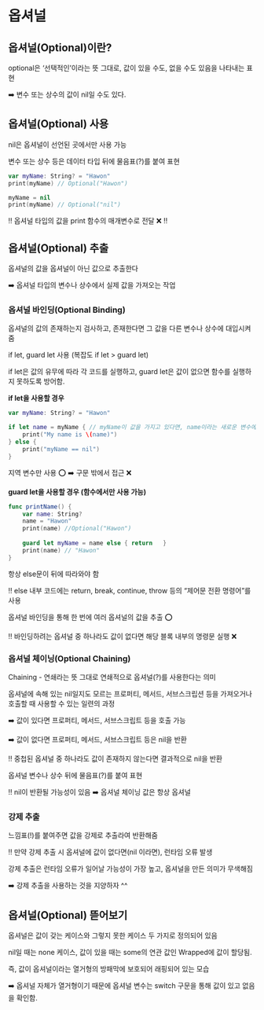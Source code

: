 # 옵셔널

## 옵셔널(Optional)이란?

optional은 ‘선택적인’이라는 뜻 그대로, 값이 있을 수도, 없을 수도 있음을 나타내는 표현

➡️ 변수 또는 상수의 값이 nil일 수도 있다.

## 옵셔널(Optional) 사용

nil은 옵셔널이 선언된 곳에서만 사용 가능

변수 또는 상수 등은 데이터 타입 뒤에 물음표(?)를 붙여 표현

```swift
var myName: String? = "Hawon"
print(myName) // Optional("Hawon")

myName = nil
print(myName) // Optional("nil")
```

‼️ 옵셔널 타입의 값을 print 함수의 매개변수로 전달 ❌ ‼️

## 옵셔널(Optional) 추출

옵셔널의 값을 옵셔널이 아닌 값으로 추출한다

➡️ 옵셔널 타입의 변수나 상수에서 실제 값을 가져오는 작업

### 옵셔널 바인딩(Optional Binding)

옵셔널의 값의 존재하는지 검사하고, 존재한다면 그 값을 다른 변수나 상수에 대입시켜줌

if let,  guard let 사용 (복잡도 if let > guard let)

if let은 값의 유무에 따라 각 코드를 실행하고, guard let은 값이 없으면 함수를 실행하지 못하도록 방어함.

**if let을 사용할 경우**

```swift
var myName: String? = "Hawon"

if let name = myName { // myName이 값을 가지고 있다면, name이라는 새로운 변수에 이 값을 할당함
	print("My name is \(name)")
} else {
	print("myName == nil")
}
```

지역 변수만 사용 ⭕️ ➡️ 구문 밖에서 접근 ❌

**guard let을 사용할 경우 (함수에서만 사용 가능)**

```swift
func printName() {
	var name: String?
	name = "Hawon"
	print(name) //Optional("Hawon")
	
	guard let myName = name else { return	}
	print(name) // "Hawon"
}
```

항상 else문이 뒤에 따라와야 함 

‼️ else 내부 코드에는 return, break, continue, throw 등의 “제어문 전환 명령어”를 사용

옵셔널 바인딩을 통해 한 번에 여러 옵셔널의 값을 추출 ⭕️

‼️ 바인딩하려는 옵셔널 중 하나라도 값이 없다면 해당 블록 내부의 명령문 실행 ❌

### 옵셔널 체이닝(Optional Chaining)

Chaining - 연쇄라는 뜻 그대로 연쇄적으로 옵셔널(?)를 사용한다는 의미

옵셔널에 속해 있는 nil일지도 모르는 프로퍼티, 메서드, 서브스크립션 등을 가져오거나 호출할 때 사용할 수 있는 일련의 과정

➡️ 값이 있다면 프로퍼티, 메서드, 서브스크립트 등을 호출 가능

➡️ 값이 없다면 프로퍼티, 메서드, 서브스크립트 등은 nil을 반환

‼️ 중첩된 옵셔널 중 하나라도 값이 존재하지 않는다면 결과적으로 nil을 반환

옵셔널 변수나 상수 뒤에 물음표(?)를 붙여 표현

‼️ nil이 반환될 가능성이 있음 ➡️ 옵셔널 체이닝 값은 항상 옵셔널

### 강제 추출

느낌표(!)를 붙여주면 값을 강제로 추출라여 반환해줌

‼️ 만약 강제 추출 시 옵셔널에 값이 없다면(nil 이라면), 런타임 오류 발생

강제 추출은 런타임 오류가 일어날 가능성이 가장 높고, 옵셔널을 만든 의미가 무색해짐

➡️ 강제 추출을 사용하는 것을 지양하자 ^^

## 옵셔널(Optional) 뜯어보기

옵셔널은 값이 갖는 케이스와 그렇지 못한 케이스 두 가지로 정의되어 있음

nil일 때는 none 케이스, 값이 있을 때는 some의 연관 값인 Wrapped에 값이 할당됨.

즉, 값이 옵셔널이라는 열거형의 방패막에 보호되어 래핑되어 있는 모습

➡️ 옵셔널 자체가 열거형이기 때문에 옵셔널 변수는 switch 구문을 통해 값이 있고 없음을 확인함.